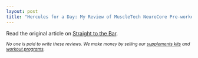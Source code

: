 ```yaml
---
layout: post
title: "Hercules for a Day: My Review of MuscleTech NeuroCore Pre-workout Supplement"
---
```

Read the original article on [Straight to the Bar][].

<p><small><em>No one is paid to write these reviews. We make money by selling our <a href="https://renaissance-fitness-inc.myshopify.com/collections/supplement-kits">supplements kits</a> and <a href="https://renaissance-fitness-inc.myshopify.com/collections/online-coaching">workout programs</a>.</em></small></p>

[Straight to the Bar]: http://straighttothebar.com/articles/2012/04/hercules_for_a_day_my_review_of_muscletech_neurocore_pre-workout_supplement/


